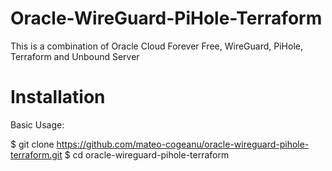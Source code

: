 # Oracle-WireGuard-PiHole-Terraform
This is a combination of Oracle Cloud Forever Free, WireGuard, PiHole, Terraform and Unbound Server
# Installation
Basic Usage:

$ git clone https://github.com/mateo-cogeanu/oracle-wireguard-pihole-terraform.git
$ cd oracle-wireguard-pihole-terraform
